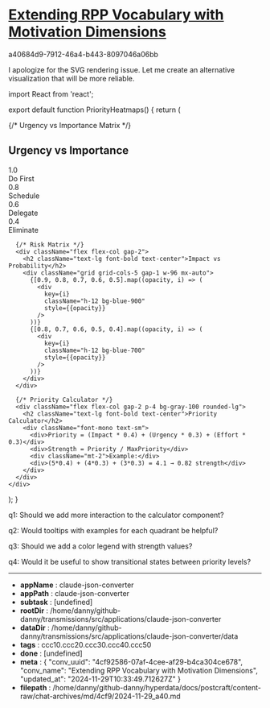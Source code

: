 # [Extending RPP Vocabulary with Motivation Dimensions](https://claude.ai/chat/4cf92586-07af-4cee-af29-b4ca304ce678)

a40684d9-7912-46a4-b443-8097046a06bb

 I apologize for the SVG rendering issue. Let me create an alternative visualization that will be more reliable.

<antArtifact identifier="priority-heatmaps-v2" type="application/vnd.ant.react" title="Priority Heat Maps">
import React from 'react';

export default function PriorityHeatmaps() {
  return (
    <div className="flex flex-col w-full gap-8 p-4">
      {/* Urgency vs Importance Matrix */}
      <div className="flex flex-col gap-2">
        <h2 className="text-lg font-bold text-center">Urgency vs Importance</h2>
        <div className="grid grid-cols-2 gap-1 w-64 mx-auto">
          <div className="bg-blue-900 text-white p-4 text-center">
            1.0<br/>Do First
          </div>
          <div className="bg-blue-700 text-white p-4 text-center">
            0.8<br/>Schedule
          </div>
          <div className="bg-blue-500 text-white p-4 text-center">
            0.6<br/>Delegate
          </div>
          <div className="bg-blue-300 text-black p-4 text-center">
            0.4<br/>Eliminate
          </div>
        </div>
      </div>

      {/* Risk Matrix */}
      <div className="flex flex-col gap-2">
        <h2 className="text-lg font-bold text-center">Impact vs Probability</h2>
        <div className="grid grid-cols-5 gap-1 w-96 mx-auto">
          {[0.9, 0.8, 0.7, 0.6, 0.5].map((opacity, i) => (
            <div 
              key={i}
              className="h-12 bg-blue-900"
              style={{opacity}}
            />
          ))}
          {[0.8, 0.7, 0.6, 0.5, 0.4].map((opacity, i) => (
            <div 
              key={i}
              className="h-12 bg-blue-700"
              style={{opacity}}
            />
          ))}
        </div>
      </div>

      {/* Priority Calculator */}
      <div className="flex flex-col gap-2 p-4 bg-gray-100 rounded-lg">
        <h2 className="text-lg font-bold text-center">Priority Calculator</h2>
        <div className="font-mono text-sm">
          <div>Priority = (Impact * 0.4) + (Urgency * 0.3) + (Effort * 0.3)</div>
          <div>Strength = Priority / MaxPriority</div>
          <div className="mt-2">Example:</div>
          <div>(5*0.4) + (4*0.3) + (3*0.3) = 4.1 → 0.82 strength</div>
        </div>
      </div>
    </div>
  );
}
</antArtifact>

q1: Should we add more interaction to the calculator component?

q2: Would tooltips with examples for each quadrant be helpful?

q3: Should we add a color legend with strength values?

q4: Would it be useful to show transitional states between priority levels?

---

* **appName** : claude-json-converter
* **appPath** : claude-json-converter
* **subtask** : [undefined]
* **rootDir** : /home/danny/github-danny/transmissions/src/applications/claude-json-converter
* **dataDir** : /home/danny/github-danny/transmissions/src/applications/claude-json-converter/data
* **tags** : ccc10.ccc20.ccc30.ccc40.ccc50
* **done** : [undefined]
* **meta** : {
  "conv_uuid": "4cf92586-07af-4cee-af29-b4ca304ce678",
  "conv_name": "Extending RPP Vocabulary with Motivation Dimensions",
  "updated_at": "2024-11-29T10:33:49.712627Z"
}
* **filepath** : /home/danny/github-danny/hyperdata/docs/postcraft/content-raw/chat-archives/md/4cf9/2024-11-29_a40.md